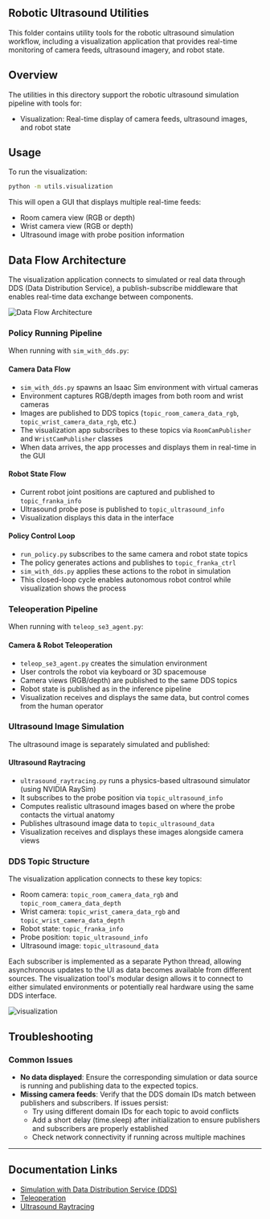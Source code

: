 ## Robotic Ultrasound Utilities
This folder contains utility tools for the robotic ultrasound simulation workflow, including a visualization application that provides real-time monitoring of camera feeds, ultrasound imagery, and robot state.

## Overview
The utilities in this directory support the robotic ultrasound simulation pipeline with tools for:
- Visualization: Real-time display of camera feeds, ultrasound images, and robot state

## Usage

To run the visualization:

```bash
python -m utils.visualization
```

This will open a GUI that displays multiple real-time feeds:
- Room camera view (RGB or depth)
- Wrist camera view (RGB or depth)
- Ultrasound image with probe position information

## Data Flow Architecture
The visualization application connects to simulated or real data through DDS (Data Distribution Service), a publish-subscribe middleware that enables real-time data exchange between components.

![Data Flow Architecture](../../assets/images/visualization_dds_domain_topics.jpg)

### Policy Running Pipeline

When running with `sim_with_dds.py`:

#### **Camera Data Flow**
   - `sim_with_dds.py` spawns an Isaac Sim environment with virtual cameras
   - Environment captures RGB/depth images from both room and wrist cameras
   - Images are published to DDS topics (`topic_room_camera_data_rgb`, `topic_wrist_camera_data_rgb`, etc.)
   - The visualization app subscribes to these topics via `RoomCamPublisher` and `WristCamPublisher` classes
   - When data arrives, the app processes and displays them in real-time in the GUI

#### **Robot State Flow**
   - Current robot joint positions are captured and published to `topic_franka_info`
   - Ultrasound probe pose is published to `topic_ultrasound_info`
   - Visualization displays this data in the interface

#### **Policy Control Loop**
   - `run_policy.py` subscribes to the same camera and robot state topics
   - The policy generates actions and publishes to `topic_franka_ctrl`
   - `sim_with_dds.py` applies these actions to the robot in simulation
   - This closed-loop cycle enables autonomous robot control while visualization shows the process

### Teleoperation Pipeline

When running with `teleop_se3_agent.py`:

#### **Camera & Robot Teleoperation**
   - `teleop_se3_agent.py` creates the simulation environment
   - User controls the robot via keyboard or 3D spacemouse
   - Camera views (RGB/depth) are published to the same DDS topics
   - Robot state is published as in the inference pipeline
   - Visualization receives and displays the same data, but control comes from the human operator

### Ultrasound Image Simulation

The ultrasound image is separately simulated and published:

#### **Ultrasound Raytracing**
   - `ultrasound_raytracing.py` runs a physics-based ultrasound simulator (using NVIDIA RaySim)
   - It subscribes to the probe position via `topic_ultrasound_info`
   - Computes realistic ultrasound images based on where the probe contacts the virtual anatomy
   - Publishes ultrasound image data to `topic_ultrasound_data`
   - Visualization receives and displays these images alongside camera views

### DDS Topic Structure

The visualization application connects to these key topics:
- Room camera: `topic_room_camera_data_rgb` and `topic_room_camera_data_depth`
- Wrist camera: `topic_wrist_camera_data_rgb` and `topic_wrist_camera_data_depth`
- Robot state: `topic_franka_info`
- Probe position: `topic_ultrasound_info`
- Ultrasound image: `topic_ultrasound_data`

Each subscriber is implemented as a separate Python thread, allowing asynchronous updates to the UI as data becomes available from different sources. The visualization tool's modular design allows it to connect to either simulated environments or potentially real hardware using the same DDS interface.

![visualization](../../assets/images/visualization.png)

## Troubleshooting

### Common Issues
- **No data displayed**: Ensure the corresponding simulation or data source is running and publishing data to the expected topics.
- **Missing camera feeds**: Verify that the DDS domain IDs match between publishers and subscribers. If issues persist:
  - Try using different domain IDs for each topic to avoid conflicts
  - Add a short delay (time.sleep) after initialization to ensure publishers and subscribers are properly established
  - Check network connectivity if running across multiple machines

---

## Documentation Links

- [Simulation with Data Distribution Service (DDS)](../simulation/environments/README.md)
- [Teleoperation](../simulation/environments/teleoperation/README.md)
- [Ultrasound Raytracing](../simulation/examples/README.md)
